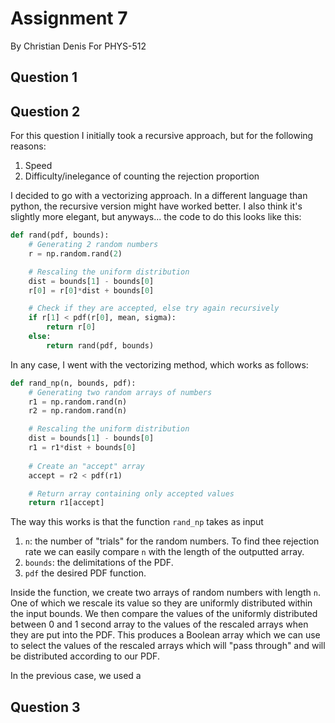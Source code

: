 # Assignment 7

By Christian Denis
For PHYS-512

## Question 1

## Question 2

For this question I initially took a recursive approach, but for the following reasons:

1. Speed
2. Difficulty/inelegance of counting the rejection proportion

I decided to go with a vectorizing approach. In a different language than python, the recursive version might have worked better. I also think it's slightly more elegant, but anyways... the code to do this looks like this:

```python
def rand(pdf, bounds):
    # Generating 2 random numbers
    r = np.random.rand(2)

    # Rescaling the uniform distribution
    dist = bounds[1] - bounds[0]
    r[0] = r[0]*dist + bounds[0]

    # Check if they are accepted, else try again recursively
    if r[1] < pdf(r[0], mean, sigma):
        return r[0]
    else:
        return rand(pdf, bounds)
```

In any case, I went with the vectorizing method, which works as follows:

```python
def rand_np(n, bounds, pdf):
    # Generating two random arrays of numbers
    r1 = np.random.rand(n)
    r2 = np.random.rand(n)

    # Rescaling the uniform distribution
    dist = bounds[1] - bounds[0] 
    r1 = r1*dist + bounds[0]
    
    # Create an "accept" array
    accept = r2 < pdf(r1)

    # Return array containing only accepted values
    return r1[accept]
```

The way this works is that the function `rand_np` takes as input

1. `n`: the number of "trials" for the random numbers. To find thee rejection rate we can easily compare `n` with the length of the outputted array.
2. `bounds`: the delimitations of the PDF.
3. `pdf` the desired PDF function.

Inside the function, we create two arrays of random numbers with length `n`. One of which we rescale its value so they are uniformly distributed within the input bounds. We then compare the values of the uniformly distributed between 0 and 1 second array to the values of the rescaled arrays when they are put into the PDF. This produces a Boolean array which we can use to select the values of the rescaled arrays which will "pass through" and will be distributed according to our PDF.

In the previous case, we used a 


## Question 3

